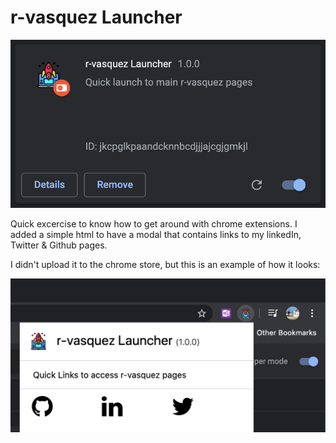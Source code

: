 # r-vasquez Launcher

![Launcher in chrome extension page](images/ext.png)

Quick excercise to know how to get around with chrome extensions. I added a simple html to have a modal that contains links to my linkedIn, Twitter & Github pages.

I didn't upload it to the chrome store, but this is an example of how it looks:

![Final Result](images/ext2.png)
